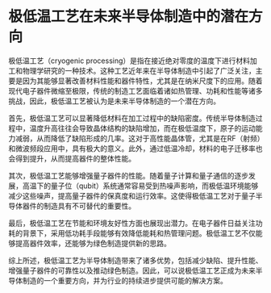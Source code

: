 # 极低温工艺在未来半导体制造中的潜在方向

极低温工艺（cryogenic processing）是指在接近绝对零度的温度下进行材料加工和物理学研究的一种技术。这种工艺近年来在半导体制造中引起了广泛关注，主要是因为其能够显著改善材料性能和器件特性，尤其是在纳米尺度下的应用。随着现代电子器件微缩至极限，传统的制造工艺面临着诸如热管理、功耗和性能等诸多挑战，因此，极低温工艺被认为是未来半导体制造的一个潜在方向。

首先，极低温工艺可以显著降低材料在加工过程中的缺陷密度。传统半导体制造过程中，温度升高往往会导致晶体结构的缺陷增加，而在极低温度下，原子的运动能力减弱，从而降低了缺陷形成的几率。这对于高性能晶体管，尤其是在RF（射频）和微波频段应用中，具有极大的意义。此外，通过低温冷却，材料的电子迁移率也会得到提升，从而提高器件的整体性能。

其次，极低温工艺能够增强量子器件的性能。随着量子计算和量子通信的逐步发展，高温下的量子位（qubit）系统通常容易受到热噪声影响，而极低温环境能够减少这些噪声，提高量子器件的保真度和运行效率。这使得极低温工艺对于量子半导体器件的制造具有不可替代的重要性。

最后，极低温工艺在节能和环境友好性方面也展现出潜力。在电子器件日益关注功耗的背景下，采用低功耗手段能够有效降低能耗和热管理问题。极低温工艺不仅能够提高器件效率，还能够为绿色制造提供新的思路。

综上所述，极低温工艺为半导体制造带来了诸多优势，包括减少缺陷、提升性能、增强量子器件的可靠性以及推动绿色制造。因此，可以说极低温工艺正成为未来半导体制造的一个重要方向，并为行业的持续进步提供可能的解决方案。